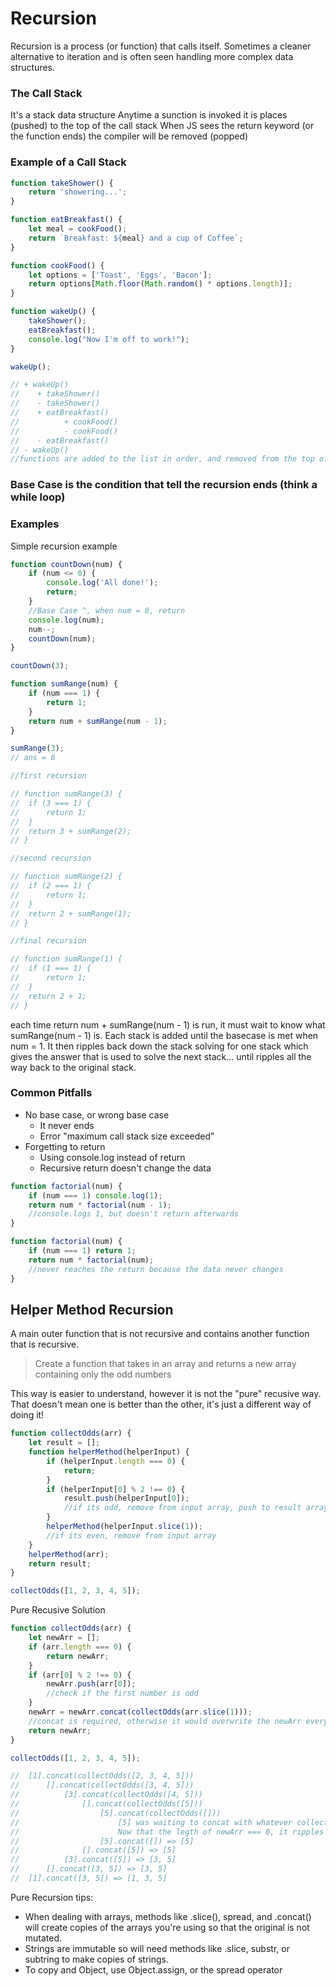 # Recursion

Recursion is a process (or function) that calls itself. Sometimes a cleaner alternative to iteration and is often seen handling more complex data structures.

### The Call Stack

It's a stack data structure
Anytime a sunction is invoked it is places (pushed) to the top of the call stack
When JS sees the return keyword (or the function ends) the compiler will be removed (popped)

### Example of a Call Stack

```js
function takeShower() {
	return 'showering...';
}

function eatBreakfast() {
	let meal = cookFood();
	return `Breakfast: ${meal} and a cup of Coffee`;
}

function cookFood() {
	let options = ['Toast', 'Eggs', 'Bacon'];
	return options[Math.floor(Math.random() * options.length)];
}

function wakeUp() {
	takeShower();
	eatBreakfast();
	console.log("Now I'm off to work!");
}

wakeUp();

// + wakeUp()
//    + takeShower()
//    - takeShower()
//    + eatBreakfast()
//          + cookFood()
//          - cookFood()
//    - eatBreakfast()
// - wakeUp()
//functions are added to the list in order, and removed from the top of the stack
```

### Base Case is the condition that tell the recursion ends (think a while loop)

### Examples

Simple recursion example

```js
function countDown(num) {
	if (num <= 0) {
		console.log('All done!');
		return;
	}
	//Base Case ^, when num = 0, return
	console.log(num);
	num--;
	countDown(num);
}

countDown(3);
```

```js
function sumRange(num) {
	if (num === 1) {
		return 1;
	}
	return num + sumRange(num - 1);
}

sumRange(3);
// ans = 6

//first recursion

// function sumRange(3) {
// 	if (3 === 1) {
// 		return 1;
// 	}
// 	return 3 + sumRange(2);
// }

//second recursion

// function sumRange(2) {
// 	if (2 === 1) {
// 		return 1;
// 	}
// 	return 2 + sumRange(1);
// }

//final recursion

// function sumRange(1) {
// 	if (1 === 1) {
// 		return 1;
// 	}
// 	return 2 + 1;
// }
```

each time return num + sumRange(num - 1) is run, it must wait to know what sumRange(num - 1) is. Each stack is added until the basecase is met when num = 1. It then ripples back down the stack solving for one stack which gives the answer that is used to solve the next stack... until ripples all the way back to the original stack.

### Common Pitfalls

- No base case, or wrong base case
  - It never ends
  - Error "maximum call stack size exceeded"
- Forgetting to return
  - Using console.log instead of return
  - Recursive return doesn't change the data

```js
function factorial(num) {
	if (num === 1) console.log(1);
	return num * factorial(num - 1);
	//console.logs 1, but doesn't return afterwards
}

function factorial(num) {
	if (num === 1) return 1;
	return num * factorial(num);
	//never reaches the return because the data never changes
}
```

## Helper Method Recursion

A main outer function that is not recursive and contains another function that is recursive.

> Create a function that takes in an array and returns a new array containing only the odd numbers

This way is easier to understand, however it is not the "pure" recusive way. That doesn't mean one is better than the other, it's just a different way of doing it!

```js
function collectOdds(arr) {
	let result = [];
	function helperMethod(helperInput) {
		if (helperInput.length === 0) {
			return;
		}
		if (helperInput[0] % 2 !== 0) {
			result.push(helperInput[0]);
			//if its odd, remove from input array, push to result array
		}
		helperMethod(helperInput.slice(1));
		//if its even, remove from input array
	}
	helperMethod(arr);
	return result;
}

collectOdds([1, 2, 3, 4, 5]);
```

Pure Recusive Solution

```js
function collectOdds(arr) {
	let newArr = [];
	if (arr.length === 0) {
		return newArr;
	}
	if (arr[0] % 2 !== 0) {
		newArr.push(arr[0]);
		//check if the first number is odd
	}
	newArr = newArr.concat(collectOdds(arr.slice(1)));
	//concat is required, otherwise it would overwrite the newArr everytime
	return newArr;
}

collectOdds([1, 2, 3, 4, 5]);

//	[1].concat(collectOdds([2, 3, 4, 5]))
//		[].concat(collectOdds([3, 4, 5]))
//			[3].concat(collectOdds([4, 5]))
//				[].concat(collectOdds([5]))
//					[5].concat(collectOdds([]))
//						[5] was waiting to concat with whatever collectOdds returned.
//						Now that the legth of newArr === 0, it ripples back, pluggin in the previous array.
//					[5].concat([]) => [5]
//				[].concat([5]) => [5]
//			[3].concat([5]) => [3, 5]
//		[].concat([3, 5]) => [3, 5]
//	[1].concat([3, 5]) => [1, 3, 5]
```

Pure Recursion tips:

- When dealing with arrays, methods like .slice(), spread, and .concat() will create copies of the arrays you're using so that the original is not mutated.
- Strings are immutable so will need methods like .slice, substr, or subtring to make copies of strings.
- To copy and Object, use Object.assign, or the spread operator
